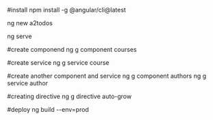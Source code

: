 #install
npm install -g @angular/cli@latest

ng new a2todos

ng serve

#create componend
ng g component courses


#create service
ng g service course


#create another component and service
ng g component authors
ng g service author

#creating directive
ng g directive auto-grow

#deploy
ng build --env=prod